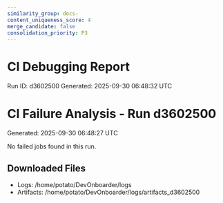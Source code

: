 ```yaml
---
similarity_group: docs-
content_uniqueness_score: 4
merge_candidate: false
consolidation_priority: P3
---
```

# CI Debugging Report

Run ID: d3602500
Generated: 2025-09-30 06:48:32 UTC

# CI Failure Analysis - Run d3602500

Generated: 2025-09-30 06:48:27 UTC

No failed jobs found in this run.

## Downloaded Files

- Logs: /home/potato/DevOnboarder/logs
- Artifacts: /home/potato/DevOnboarder/logs/artifacts_d3602500
